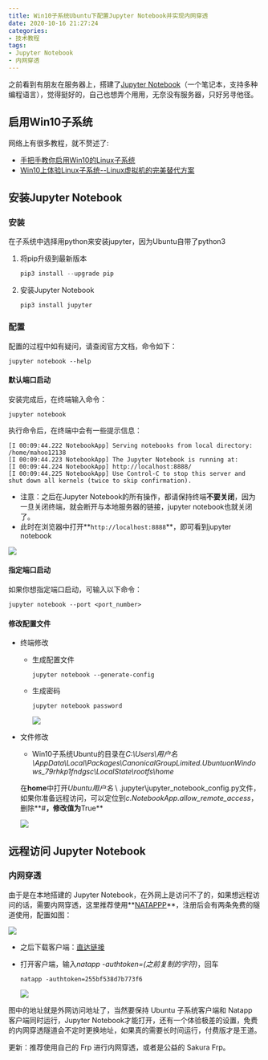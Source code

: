 ```yaml
---
title: Win10子系统Ubuntu下配置Jupyter Notebook并实现内网穿透
date: 2020-10-16 21:27:24
categories: 
- 技术教程
tags:
- Jupyter Notebook
- 内网穿透
---
```


之前看到有朋友在服务器上，搭建了[Jupyter Notebook](https://jupyter.org/)（一个笔记本，支持多种编程语言），觉得挺好的，自己也想弄个用用，无奈没有服务器，只好另寻他径。

## 启用Win10子系统

网络上有很多教程，就不赘述了:

+ [手把手教你启用Win10的Linux子系统](手把手教你启用Win10的Linux子系统)
+ [Win10上体验Linux子系统--Linux虚拟机的完美替代方案](https://www.jianshu.com/p/c3025989c28c)

## 安装Jupyter Notebook

### 安装

在子系统中选择用python来安装jupyter，因为Ubuntu自带了python3

1. 将pip升级到最新版本

   ```python
   pip3 install --upgrade pip
   ```

2. 安装Jupyter Notebook

   ```
   pip3 install jupyter
   ```

### 配置

配置的过程中如有疑问，请查阅官方文档，命令如下：

```shell
jupyter notebook --help
```

#### 默认端口启动

安装完成后，在终端输入命令：

```shell
jupyter notebook
```

执行命令后，在终端中会有一些提示信息：

```shell
[I 00:09:44.222 NotebookApp] Serving notebooks from local directory: /home/mahoo12138
[I 00:09:44.223 NotebookApp] The Jupyter Notebook is running at:
[I 00:09:44.224 NotebookApp] http://localhost:8888/
[I 00:09:44.225 NotebookApp] Use Control-C to stop this server and shut down all kernels (twice to skip confirmation).
```

+ 注意：之后在Jupyter Notebook的所有操作，都请保持终端**不要关闭**，因为一旦关闭终端，就会断开与本地服务器的链接，jupyter notebook也就关闭了。
+ 此时在浏览器中打开**`http://localhost:8888`**，即可看到jupyter notebook

![](https://cdn.jsdelivr.net/gh/mahoo12138/js-css-cdn/hexo-images/tutorials/jupyter/localhost.png)

#### 指定端口启动

如果你想指定端口启动，可输入以下命令：

```shell
jupyter notebook --port <port_number>
```

#### 修改配置文件

+ 终端修改

  + 生成配置文件

    ```shell
    jupyter notebook --generate-config
    ```

  + 生成密码

    ```shell
    jupyter notebook password
    ```

    ![](https://cdn.jsdelivr.net/gh/mahoo12138/js-css-cdn/hexo-images/tutorials/jupyter/password.png)

+ 文件修改

  + Win10子系统Ubuntu的目录在*C:\Users\用户名\AppData\Local\Packages\CanonicalGroupLimited.UbuntuonWindows_79rhkp1fndgsc\LocalState\rootfs\home*

  在**home**中打开*Ubuntu用户名* \ .jupyter\jupyter_notebook_config.py文件，如果你准备远程访问，可以定位到*c.NotebookApp.allow_remote_access*，删除**#**，修改值为**True**

  ![](https://cdn.jsdelivr.net/gh/mahoo12138/js-css-cdn/hexo-images/tutorials/jupyter/allow_amote_access.png)

## 远程访问 Jupyter Notebook

### 内网穿透

由于是在本地搭建的 Jupyter Notebook，在外网上是访问不了的，如果想远程访问的话，需要内网穿透，这里推荐使用**[NATAPPP](https://natapp.cn/)**，注册后会有两条免费的隧道使用，配置如图：

![](https://cdn.jsdelivr.net/gh/mahoo12138/js-css-cdn/hexo-images/tutorials/jupyter/natapp.png)

+ 之后下载客户端：[直达链接](https://natapp.cn/#download)

+ 打开客户端，输入*natapp -authtoken=(之前复制的字符)*，回车

  ```
  natapp -authtoken=255bf538d7b773f6
  ```

  ![](https://cdn.jsdelivr.net/gh/mahoo12138/js-css-cdn/hexo-images/tutorials/jupyter/natapp_ok.png)

图中的地址就是外网访问地址了，当然要保持 Ubuntu 子系统客户端和 Natapp 客户端同时运行，Jupyter Notebook才能打开，还有一个体验极差的设置，免费的内网穿透隧道会不定时更换地址，如果真的需要长时间运行，付费版才是王道。

更新：推荐使用自己的 Frp 进行内网穿透，或者是公益的 Sakura Frp。

